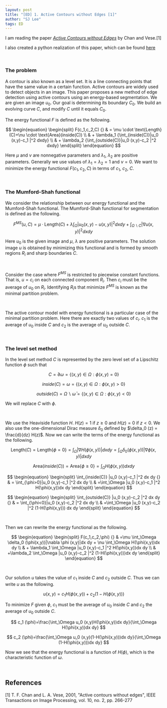 ```yaml
---
layout: post
title: "[ED] 1. Active Contours without Edges [1]"
author: "SJ Lee"
tags: ED
---
```


I am reading the paper [*Active Contours without Edges*](https://ieeexplore.ieee.org/abstract/document/902291?casa_token=sLi7QkfrH70AAAAA:RuzDg6_sDE5a9pYCxARH8DcSnPv9W19D-_fUQj4_gggAsBfEwX2KXHq-5uO9ypLs8yCqxxvhBw)
by Chan and Vese.[1]

I also created a python realization of this paper, which can be found [here](https://github.com/lsj0410/Edge-Detection/tree/main/Active-Contours)

<br/>

### The problem
A contour is also known as a level set. It is a line connecting points that have the same value in a certain function.
Active contours are widely used to detect objects in an image.
This paper proposes a new method of edge detection using active contours using an energy-based segmentation.
We are given an image $u_0$. Our goal is determining its boundary $C_0$. We build an evolving curve $C$, and modify $C$ until it equals $C_0$.

The energy functional $F$ is defined as the following.

$$
\begin{equation}
\begin{split}
F(c_1,c_2,C) {} & = \mu \cdot \text{Length}(C)+\nu \cdot \text{Area}(inside(C)) \\
  & + \lambda_1 {\int_{inside(C)}|u_0 (x,y)-c_1 |^2 dxdy} \\
  & + \lambda_2 {\int_{outside(C)}|u_0 (x,y)-c_2 |^2 dxdy}
\end{split}
\end{equation}
$$

Here $\mu$ and $\nu$ are nonnegative parameters and $\lambda_1$, $\lambda_2$ are positive parameters.
Generally we use values of $\lambda_1 = \lambda_2 = 1$ and $\nu=0$. 
We want to minimize the energy functional $F(c_1, c_2, C)$ in terms of $c_1$, $c_2$, $C$.

<br/>

### The Mumford-Shah functional

We consider the relationship between our energy functional and the Mumford-Shah functional.
The Mumford-Shah functional for segmentation is defined as the following.

$$ F^{MS} (u,C) = \mu \cdot \text{Length}(C) + \lambda \int_{\Omega} |u_0 (x,y)-u(x,y)|^2 dx dy + \int_{\Omega \backslash C} |\nabla u(x,y)|^2 dx dy$$

Here $u_0$ is the given image and $\mu$, $\lambda$ are positive parameters.
The solution image $u$ is obtained by minimizing this functional and is formed by smooth regions $R_i$ and sharp boundaries $C$.

<br/>

Consider the case where $F^{MS}$ is restricted to piecewise constant functions.
That is, $u=c_i$ on each connected component $R_i$.
Then $c_i$ must be the average of $u_0$ on $R_i$. 
Identifying $R_i$s that minimize $F^{MS}$ is known as the minimal partition problem.

<br/>

The active contour model with energy functional is a particular case of the minimal partition problem.
Here there are exactly two values of $c_i$. 
$c_1$ is the average of $u_0$ inside $C$ and $c_2$ is the average of $u_0$ outside $C$.

<br/>

### The level set method

In the level set method $C$ is represented by the zero level set of a Lipschitz function $\phi$ such that

$$ C=\partial \omega = \lbrace (x,y) \in \Omega : \phi(x,y)=0 \rbrace $$

$$ inside(C) = \omega = \lbrace (x,y) \in \Omega : \phi (x,y) > 0 \rbrace $$

$$ outside(C) = \Omega \backslash \bar{\omega} = \lbrace (x,y) \in \Omega : \phi (x,y)<0 \rbrace $$

We will replace $C$ with $\phi$.

<br/>

We use the Heaviside function $H$. $H(z)=1$ if $z \geq 0$ and $H(z)=0$ if $z<0$.
We also use the one-dimensional Dirac measure $\delta_0$ defined by $\delta_0 (z) = \frac{d}{dz} H(z)$.
Now we can write the terms of the energy functional as the following.

$$ \text{Length}(C)=\text{Length} \lbrace \phi =0 \rbrace = \int_{\Omega} |\nabla H(\phi(x,y))|dx dy = \int_{\Omega} \delta_0 (\phi(x,y))|\nabla \phi (x,y)|dx dy $$

$$ \text{Area}(inside(C))= \text{Area} \lbrace \phi \geq 0 \rbrace = \int_{\Omega} H(\phi(x,y))dx dy $$

$$
\begin{equation}
\begin{split}
\int_{inside(C)} |u_0 (x,y)-c_1 |^2 dx dy {} & = \int_{\phi>0}|u_0 (x,y)-c_1 |^2 dx dy \\
  & =\int_\Omega |u_0 (x,y)-c_1 |^2 H(\phi(x,y))dx dy
\end{split}
\end{equation}
$$

$$ 
\begin{equation}
\begin{split}
\int_{outside(C)} |u_0 (x,y)-c_2 |^2 dx dy {} & = \int_{\phi<0}|u_0 (x,y)-c_2 |^2 dx dy \\
  & =\int_\Omega |u_0 (x,y)-c_2 |^2 (1-H(\phi(x,y))) dx dy
\end{split}
\end{equation}
$$

<br/>

Then we can rewrite the energy functional as the following.

$$
\begin{equation}
\begin{split}
F(c_1,c_2,\phi) {} & =\mu \int_\Omega \delta_0 (\phi(x,y))|\nabla \phi (x,y)|dx dy + \nu \int_\Omega H(\phi(x,y))dx dy \\
  & + \lambda_1 \int_\Omega |u_0 (x,y)-c_1 |^2 H(\phi(x,y))dx dy \\
  & +\lambda_2 \int_\Omega |u_0 (x,y)-c_2 |^2 (1-H(\phi(x,y)))dx dy
\end{split}  
\end{equation}
$$ 

<br/>

Our solution $u$ takes the value of $c_1$ inside $C$ and $c_2$ outside $C$. Thus we can write $u$ as the following.

$$u(x,y)=c_1 H(\phi(x,y))+c_2 (1-H(\phi(x,y))) $$

To minimize $F$ given $\phi$, $c_1$ must be the average of $u_0$ inside $C$ and $c_2$ the average of $u_0$ outside $C$.

$$ c_1 (\phi)=\frac{\int_\Omega u_0 (x,y)H(\phi(x,y))dx dy}{\int_\Omega H(\phi(x,y))dx dy} $$

$$ c_2 (\phi)=\frac{\int_\Omega u_0 (x,y)(1-H(\phi(x,y)))dx dy}{\int_\Omega (1-H(\phi(x,y)))dx dy} $$

Now we see that the energy functional is a function of $H(\phi)$, which is the characteristic function of $\omega$. 

<br/>

## References

[1] T. F. Chan and L. A. Vese, 2001, "Active contours without edges", IEEE Transactions on Image Processing, vol. 10, no. 2, pp. 266-277
